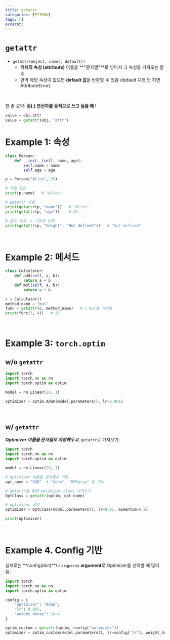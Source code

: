 ```yaml
---
title: getattr
categories: [PYTHON]
tags: []
excerpt: 
---
```




<script src="https://cdn.mathjax.org/mathjax/latest/MathJax.js?config=TeX-AMS-MML_HTMLorMML" type="text/javascript"></script>

# `getattr`

- `getattr(object, name[, default])`
  - **객체의 속성 (attribute)** 이름을 **"문자열"**로 받아서 그 속성을 가져오는 함수.
  - 만약 해당 속성이 없으면 **default 값**을 반환할 수 있음 (default 지정 안 하면 AttributeError).

<br>

한 줄 요약: **점(.) 연산자를 동적으로 쓰고 싶을 때** !

```python
value = obj.attr     
value = getattr(obj, "attr")
```



# Example 1: 속성

```python
class Person:
    def __init__(self, name, age):
        self.name = name
        self.age = age

p = Person("Alice", 25)

# 직접 접근
print(p.name)   # "Alice"

# getattr 사용
print(getattr(p, "name"))   # "Alice"
print(getattr(p, "age"))    # 25

# 없는 속성 -> 기본값 반환
print(getattr(p, "height", "Not defined"))   # "Not defined"
```

<br>

# Example 2: 메서드

```python
class Calculator:
    def add(self, a, b):
        return a + b
    def mul(self, a, b):
        return a * b

c = Calculator()
method_name = "mul"
func = getattr(c, method_name)   # c.mul을 가져옴
print(func(3, 4))   # 12
```

<br>

# Example 3: `torch.optim`

## w/o `getattr`

```python
import torch
import torch.nn as nn
import torch.optim as optim

model = nn.Linear(10, 1)

optimizer = optim.Adam(model.parameters(), lr=0.001)
```

<br>

## w/ `getattr`

***Optimizer 이름을 문자열로 저장해두고***, `getattr`로 가져오기:

```python
import torch
import torch.nn as nn
import torch.optim as optim

model = nn.Linear(10, 1)

# Optimizer 이름을 문자열로 지정
opt_name = "SGD"  # "Adam", "RMSprop" 등 가능

# getattr을 통해 optimizer class 가져오기
OptClass = getattr(optim, opt_name)

# optimizer 생성
optimizer = OptClass(model.parameters(), lr=0.01, momentum=0.9)

print(optimizer)
```

<br>

# Example 4. Config 기반

실제로는 **config(dict)**나 `argparse` **argument**로 Optimizer를 선택할 때 많이 씀:

```python
import torch
import torch.nn as nn
import torch.optim as optim

config = {
    "optimizer": "Adam",
    "lr": 0.001,
    "weight_decay": 1e-4
}

optim_custom = getattr(optim, config["optimizer"])
optimizer = optim_custom(model.parameters(), lr=config["lr"], weight_decay=config["weight_decay"])
```